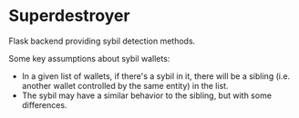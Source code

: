 # Superdestroyer

Flask backend providing sybil detection methods.

Some key assumptions about sybil wallets:

- In a given list of wallets, if there's a sybil in it, there will be a sibling (i.e. another wallet controlled by the same entity) in the list.
- The sybil may have a similar behavior to the sibling, but with some differences.
